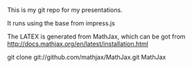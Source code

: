 This is my git repo for my presentations.

It runs using the base from impress.js

The LATEX is generated from MathJax, which can be got from http://docs.mathjax.org/en/latest/installation.html

git clone git://github.com/mathjax/MathJax.git MathJax


